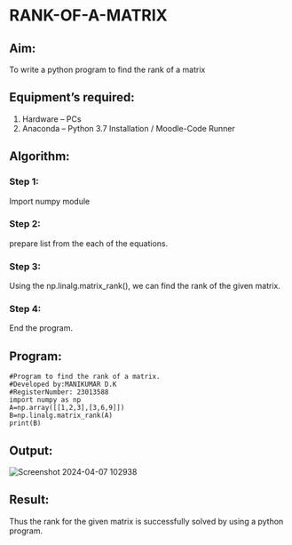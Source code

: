 # RANK-OF-A-MATRIX
## Aim:
To write a python program to find the rank of a matrix
## Equipment’s required:
1. 	Hardware – PCs
2. 	Anaconda – Python 3.7 Installation / Moodle-Code Runner
## Algorithm:
### Step 1: 
Import numpy module 
### Step 2: 
prepare list from the each of the equations.
### Step 3: 
Using the np.linalg.matrix_rank(), we can find the rank of the given matrix.
### Step 4: 
End the program.
## Program:
```
#Program to find the rank of a matrix.
#Developed by:MANIKUMAR D.K
#RegisterNumber: 23013588
import numpy as np
A=np.array([[1,2,3],[3,6,9]])
B=np.linalg.matrix_rank(A)
print(B)
```
## Output:
![Screenshot 2024-04-07 102938](https://github.com/MANIKUMARDK/RANK-OF-A-MATRIX/assets/147215581/b6fb120f-354f-48e3-935b-55a319c96bab)

## Result:
Thus the rank for the given matrix is successfully solved by  using a python program.

